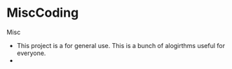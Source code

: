 MiscCoding
==========

Misc
- This project is a for general use. This is a bunch of alogirthms useful for everyone.
-
